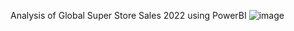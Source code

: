 Analysis of Global Super Store Sales 2022 using PowerBI
![image](https://github.com/SivaArunKumarP/PowerBI/assets/146547562/6177d16e-819f-4f86-966a-d83e6dc72b63)
